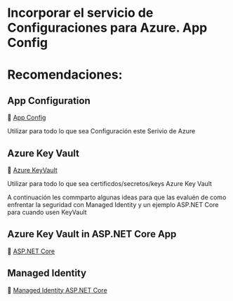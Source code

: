 # Incorporar el servicio de Configuraciones para Azure. App Config


# Recomendaciones: 

## App Configuration

 :book: [App Config](https://docs.microsoft.com/en-us/azure/azure-app-configuration/quickstart-azure-functions-csharp)

Utilizar para todo lo que sea Configuración este Serivio de Azure

## Azure Key Vault

 :book:  [Azure KeyVault](https://docs.microsoft.com/en-us/azure/key-vault/secrets/quick-create-net)
 
Utilizar para todo lo que sea certificdos/secretos/keys Azure Key Vault


A continuación les commparto algunas ideas para que las evaluén de como enfrentar la seguridad con Managed Identity y un ejemplo ASP.NET Core para cuando usen KeyVault

## Azure Key Vault in ASP.NET Core App 

 :book: [ASP.NET Core](https://docs.microsoft.com/en-us/azure/azure-app-configuration/use-key-vault-references-dotnet-core?tabs=cmd%2Ccore2x)

## Managed Identity
 :book: [Managed Identity ASP.NET Core](https://docs.microsoft.com/en-us/azure/key-vault/general/tutorial-net-create-vault-azure-web-app)




